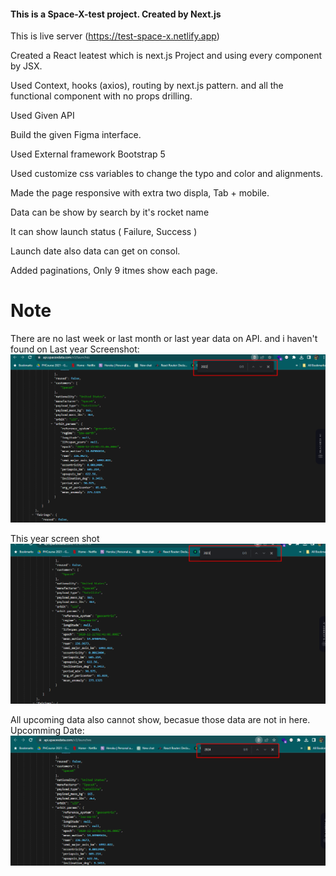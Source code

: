 

#### This is a Space-X-test project. Created by Next.js 

This is live server (https://test-space-x.netlify.app)


Created a React leatest which is next.js Project and using every component by JSX.

Used Context, hooks (axios), routing by next.js pattern. and all the functional component with no props drilling.

Used Given API

Build the given Figma interface. 

Used External framework Bootstrap 5

Used customize css variables to change the typo and color and alignments.

Made the page responsive with extra two displa, Tab + mobile.

Data can be show by search by it's rocket name


It can show launch status ( Failure, Success )

Launch date also data can get on consol. 

Added paginations, Only 9 itmes show each page.

# Note
There are no last week or last month or last year data on API. and i haven't found on 
Last year Screenshot:
![last Year](./public/last_year.png)

This year screen shot
![Year](./public/year.png)



All upcoming data also cannot show, becasue those data are not in here.
Upcomming Date: 
![Upcomming](./public/upcommig.png)








